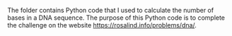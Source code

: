 The folder contains Python code that I used to calculate the number of bases in a DNA sequence. The purpose of this Python code is to complete the challenge on the website https://rosalind.info/problems/dna/.
